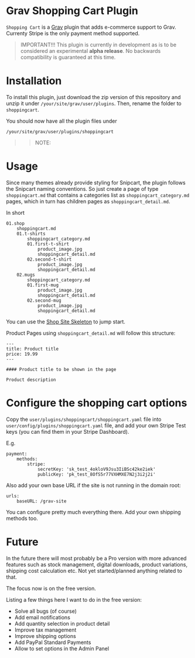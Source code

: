 # Grav Shopping Cart Plugin

`Shopping Cart` is a [Grav](http://github.com/getgrav/grav) plugin that adds e-commerce support to Grav. Currenty Stripe is the only payment method supported.

> IMPORTANT!!! This plugin is currently in development as is to be considered an experimental **alpha release**. No backwards compatibility is guaranteed at this time.

# Installation

To install this plugin, just download the zip version of this repository and unzip it under `/your/site/grav/user/plugins`. Then, rename the folder to `shoppingcart`.

You should now have all the plugin files under

	/your/site/grav/user/plugins/shoppingcart

>> NOTE:

# Usage

Since many themes already provide styling for Snipcart, the plugin follows the Snipcart naming conventions. So just create a page of type `shoppingcart.md` that contains a categories list as `shoppingcart_category.md` pages, which in turn has children pages as `shoppingcart_detail.md`.

In short

```
01.shop
	shoppingcart.md
	01.t-shirts
		shoppingcart_category.md
		01.first-t-shirt
			product_image.jpg
			shoppingcart_detail.md
		02.second-t-shirt
			product_image.jpg
			shoppingcart_detail.md
	02.mugs
		shoppingcart_category.md
		01.first-mug
			product_image.jpg
			shoppingcart_detail.md
		02.second-mug
			product_image.jpg
			shoppingcart_detail.md
```

You can use the [Shop Site Skeleton](https://github.com/getgrav/grav-skeleton-shop-site) to jump start.

Product Pages using `shoppingcart_detail.md` will follow this structure:

```
---
title: Product title
price: 19.99
---

#### Product title to be shown in the page

Product description
```

# Configure the shopping cart options

Copy the `user/plugins/shoppingcart/shoppingcart.yaml` file into `user/config/plugins/shoppingcart.yaml` file, and add your own Stripe Test keys (you can find them in your Stripe Dashboard).

E.g.

```
payment:
    methods:
        stripe:
            secretKey: 'sk_test_4okloV9Jsu3IiBSc42ke2iek'
            publicKey: 'pk_test_8OfS5r77VXHMXE7N2j3i2j2i'
```

Also add your own base URL if the site is not running in the domain root:

```
urls:
    baseURL: /grav-site
```

You can configure pretty much everything there. Add your own shipping methods too.

# Future

In the future there will most probably be a Pro version with more advanced features such as stock management, digital downloads, product variations, shipping cost calculation etc. Not yet started/planned anything related to that.

The focus now is on the free version.

Listing a few things here I want to do in the free version:

- Solve all bugs (of course)
- Add email notifications
- Add quantity selection in product detail
- Improve tax management
- Improve shipping options
- Add PayPal Standard Payments
- Allow to set options in the Admin Panel


